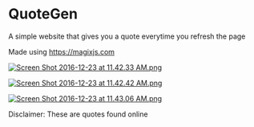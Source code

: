 # QuoteGen
A simple website that gives you a quote everytime you refresh the page

Made using https://magixjs.com 



[![Screen Shot 2016-12-23 at 11.42.33 AM.png](https://s27.postimg.org/feqhbncqb/Screen_Shot_2016_12_23_at_11_42_33_AM.png)](https://postimg.org/image/siw1oc4rz/)

[![Screen Shot 2016-12-23 at 11.42.42 AM.png](https://s23.postimg.org/5a6nmiye3/Screen_Shot_2016_12_23_at_11_42_42_AM.png)](https://postimg.org/image/hotfmupw7/)

[![Screen Shot 2016-12-23 at 11.43.06 AM.png](https://s24.postimg.org/sun8gn6kl/Screen_Shot_2016_12_23_at_11_43_06_AM.png)](https://postimg.org/image/fqho3yeip/)



Disclaimer: These are quotes found online
